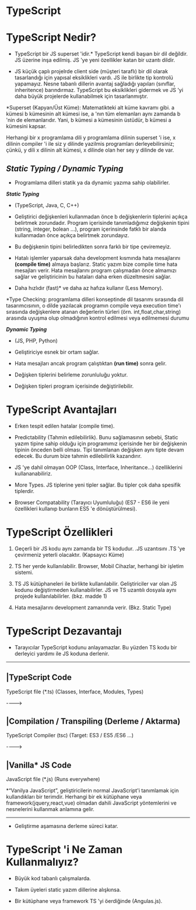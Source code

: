 # TypeScript 

# TypeScript Nedir?

* TypeScript bir JS superset 'idir.* TypeScript kendi başıan bir dil değildir. JS üzerine inşa edilmiş. JS 'ye yeni özellikler katan bir uzantı dildir. 

* JS küçük çaplı projelrde client side (müşteri taraflı) bir dil olarak tasarlandığı için yapısal eksiklikleri vardı. JS ile birlikte tip kontrolü yapamayız. Nesne tabanlı dillerin avantaj sağladığı yapıları (sınıflar, inheritence) barındırmaz. TypeScript bu eksiklikleri gidermek ve JS 'yi daha büyük projelerde kullanabilmek için tasarlanmıştır.

*Superset (Kapyan/Üst Küme): Matematikteki alt küme kavramı gibi. a kümesi b kümesinin alt kümesi ise, a 'nın tüm elemanları aynı zamanda b 'nin de elemanlarıdır. Yani, b kümesi a kümesinin üstüdür, b kümesi a kümesini kapsar.

Herhangi bir x programlama dili y programlama dilinin superset 'i ise, x dilinin compiler 'i ile siz y dilinde yazilmis programları derleyebilirsiniz; çünkü, y dili x dilinin alt kümesi, x dilinde olan her sey y dilinde de var. 

## ***Static Typing / Dynamic Typing***

* Programlama dilleri statik ya da dynamic yazıma sahip olabilirler.

***Static Typing***

* (TypeScript, Java, C, C++)

* Geliştirici değişkenleri kullanmadan önce b değişkenlerin tiplerini açıkça belirtmek zorundadır. Program içerisinde tanımladığımız değişkenin tipini (string, integer, bolean ...), program içerinsinde fatklı bir alanda kullanmadan önce açıkça belirtmek zorundayız. 

* Bu değişkenin tipini belirledikten sonra farklı bir tipe çeviremeyiz. 

* Hatalı işlemler yaparsak daha  development kısmında hata mesajlarını **(compile time)** almaya başlarız. Static yazım bize compile time hata mesajları verir. Hata mesajlarını program çalışmadan önce almamızı sağlar ve geliştiricinin bu hataları daha erken düzeltmesini sağlar.

* Daha hızlıdır (fast)* ve daha az hafıza kullanır (Less Memory).

*Type Checking: programlama dilleri konseptinde dil tasarımı sırasında dil tasarımcısının, o dilde yazılacak programın compile veya execution time'ı sırasında değişkenlere atanan değerlerin türleri (örn. int,float,char,string) arasında uyuşma olup olmadığının kontrol edilmesi veya edilmemesi durumu

***Dynamic Typing***

* (JS, PHP, Python)

* Geliştiriciye esnek bir ortam sağlar.

* Hata mesajları ancak program çalıştıktan **(run time)** sonra gelir.

* Değişken tiplerini belirleme zorunluluğu yoktur.

* Değişken tipleri program içerisinde değiştirilebilir.

# TypeScript Avantajları

* Erken tespit edilen hatalar (compile time).

* Predictability (Tahmin edilebilirlik). Bunu sağlamasının sebebi, Static yazım tipine sahip olduğu için programımız içerisinde her bir değişkenin tipinin önceden belli olması. Tipi tanımlanan değişken aynı tipte devam edecek. Bu durum bize tahmin edilebilirlik kazandırır.

* JS 'ye dahil olmayan OOP (Class, Interface, Inheritance...) özelliklerini kullananabiliriz.

* More Types. JS tiplerine yeni tipler sağlar. Bu tipler çok daha spesifik tiplerdir. 

* Browser Compatability (Tarayıcı Uyumluluğu) (ES7 - ES6 ile yeni özellikleri kullanıp bunların ES5 'e dönüştürülmesi).

# TypeScript Özellikleri

1. Geçerli bir JS kodu aynı zamanda bir TS kodudur. .JS uzantısını .TS 'ye çevirmeniz yeterli olacaktır. (Kapsayıcı Küme)

2. TS her yerde kullanılabilir. Browser, Mobil Cihazlar, herhangi bir işletim sistemi.

3. TS JS kütüphaneleri ile birlikte kullanılabilir. Geliştiriciler var olan JS kodunu değiştirmeden kullanabilirler. JS ve TS uzantılı dosyala aynı projede kullanılabilirler. (bkz. madde 1)

4. Hata mesajlarını development zamanında verir. (Bkz. Static Type)

# TypeScript Dezavantajı

* Tarayıcılar TypeScript kodunu anlayamazlar. Bu yüzden TS kodu bir derleyici yardımı ile JS koduna derlenir.

-----

|TypeScript Code
-----------------

 TypeScript file (*.ts) (Classes, Interface, Modules, Types) 

----> 

|Compilation / Transpiling (Derleme / Aktarma)
--------------------------

TypeScript Compiler (tsc) (Target: ES3 / ES5 /ES6 ...)

----> 

|Vanilla* JS Code 
-----------------

JavaScript file (*.js) (Runs everywhere)

*“Vanilya JavaScript”, geliştiricilerin normal JavaScript'i tanımlamak için kullandıkları bir terimdir. Herhangi bir ek kütüphane veya framework(jquery,react,vue) olmadan dahili JavaScript yöntemlerini ve nesnelerini kullanmak anlamına gelir.

----

* Geliştirme aşamasına derleme süreci katar.

# TypeScript 'i Ne Zaman Kullanmalıyız?

* Büyük kod tabanlı çalışmalarda.

* Takım üyeleri static yazım dillerine alışkınsa.

* Bir kütüphane veya framework TS 'yi öerdiğinde (Angulas.js).
